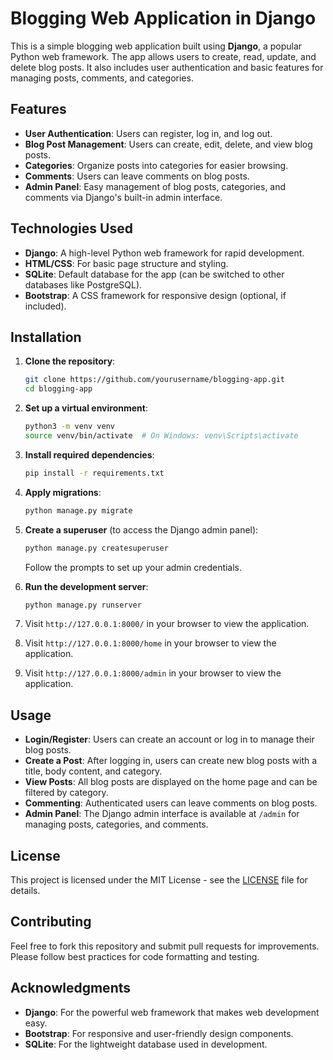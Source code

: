 # Blogging Web Application in Django

This is a simple blogging web application built using **Django**, a popular Python web framework. The app allows users to create, read, update, and delete blog posts. It also includes user authentication and basic features for managing posts, comments, and categories.

## Features

- **User Authentication**: Users can register, log in, and log out.
- **Blog Post Management**: Users can create, edit, delete, and view blog posts.
- **Categories**: Organize posts into categories for easier browsing.
- **Comments**: Users can leave comments on blog posts.
- **Admin Panel**: Easy management of blog posts, categories, and comments via Django's built-in admin interface.

## Technologies Used

- **Django**: A high-level Python web framework for rapid development.
- **HTML/CSS**: For basic page structure and styling.
- **SQLite**: Default database for the app (can be switched to other databases like PostgreSQL).
- **Bootstrap**: A CSS framework for responsive design (optional, if included).

## Installation

1. **Clone the repository**:

    ```bash
    git clone https://github.com/yourusername/blogging-app.git
    cd blogging-app
    ```

2. **Set up a virtual environment**:

    ```bash
    python3 -m venv venv
    source venv/bin/activate  # On Windows: venv\Scripts\activate
    ```

3. **Install required dependencies**:

    ```bash
    pip install -r requirements.txt
    ```

4. **Apply migrations**:

    ```bash
    python manage.py migrate
    ```

5. **Create a superuser** (to access the Django admin panel):

    ```bash
    python manage.py createsuperuser
    ```

    Follow the prompts to set up your admin credentials.

6. **Run the development server**:

    ```bash
    python manage.py runserver
    ```

7. Visit `http://127.0.0.1:8000/` in your browser to view the application.
8. Visit `http://127.0.0.1:8000/home` in your browser to view the application.
9. Visit `http://127.0.0.1:8000/admin` in your browser to view the application.
## Usage

- **Login/Register**: Users can create an account or log in to manage their blog posts.
- **Create a Post**: After logging in, users can create new blog posts with a title, body content, and category.
- **View Posts**: All blog posts are displayed on the home page and can be filtered by category.
- **Commenting**: Authenticated users can leave comments on blog posts.
- **Admin Panel**: The Django admin interface is available at `/admin` for managing posts, categories, and comments.

## License

This project is licensed under the MIT License - see the [LICENSE](LICENSE) file for details.

## Contributing

Feel free to fork this repository and submit pull requests for improvements. Please follow best practices for code formatting and testing.

## Acknowledgments

- **Django**: For the powerful web framework that makes web development easy.
- **Bootstrap**: For responsive and user-friendly design components.
- **SQLite**: For the lightweight database used in development.
